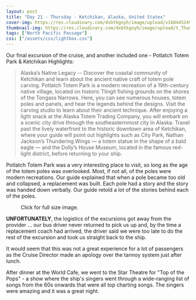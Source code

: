 ```yaml
---
layout: post
title: "Day 21 - Thursday - Ketchikan, Alaska, United States"
cover-img: https://res.cloudinary.com/dxbtkgnyh/image/upload/v1684452498/2023-viking-north-pacific-passage/Screenshot_2023-05-19_002734_srqnve.png
thumbnail-img: https://res.cloudinary.com/dxbtkgnyh/image/upload/t_Thumbnail/v1684452498/2023-viking-north-pacific-passage/Screenshot_2023-05-19_002734_srqnve.png
tags: ["North Pacific Passage"]
css: ["/assets/css/lightbox.css"]
---
```


Our final excursion of the cruise, and another included one - Potlatch Totem Park & Ketchikan Highlights:

> Alaska’s Native Legacy -- Discover the coastal community of Ketchikan and learn about the ancient native craft of totem pole carving. Potlatch Totem Park is a modern recreation of a 19th-century native village, located on historic Tlingit fishing grounds on the shores of the Tongass Narrows. Here, you can see numerous houses, totem poles and panels, and hear the legends behind the designs. Visit the carving studio to learn about their ancient technique. After enjoying a light snack at the Alaska Totem Trading Company, you will embark on a scenic city drive through the southeasternmost city in Alaska. Travel past the lively waterfront to the historic downtown area of Ketchikan, where your guide will point out highlights such as City Park, Nathan Jackson’s Thundering Wings — a totem statue in the shape of a bald eagle — and the Dolly’s House Museum, located in the famous red-light district, before returning to your ship.

Potlatch Totem Park was a very interesting place to visit, so long as the age of the totem poles was overlooked. Most, if not all, of the poles were modern recreations. Our guide explained that when a pole became too old and collapsed, a replacement was built. Each pole had a story and the story was handed down verbally. Our guide retold a lot of the stories behind each of the poles.

<figure>
    <div class="d-flex flex-row flex-wrap" style="gap: 5px">
        <div class="p-2">
            <a href="https://res.cloudinary.com/dxbtkgnyh/image/upload/v1684450838/2023-viking-north-pacific-passage/PXL_20230518_185939177_v7dquv.jpg"
                data-lightbox="potlatch" data-title="">
                <img src="https://res.cloudinary.com/dxbtkgnyh/image/upload/t_Thumbnail/v1684450838/2023-viking-north-pacific-passage/PXL_20230518_185939177_v7dquv.jpg"
                    alt="">
            </a>
        </div>
        <div class="p-2">
            <a href="https://res.cloudinary.com/dxbtkgnyh/image/upload/v1684450726/2023-viking-north-pacific-passage/PXL_20230518_174533925_ty2hj8.jpg"
                data-lightbox="potlatch" data-title="">
                <img src="https://res.cloudinary.com/dxbtkgnyh/image/upload/t_Thumbnail/v1684450726/2023-viking-north-pacific-passage/PXL_20230518_174533925_ty2hj8.jpg"
                    alt="">
            </a>
        </div>
        <div class="p-2">
            <a href="https://res.cloudinary.com/dxbtkgnyh/image/upload/v1684450755/2023-viking-north-pacific-passage/PXL_20230518_174549158.MP_mhp6h2.jpg"
                data-lightbox="potlatch" data-title="">
                <img src="https://res.cloudinary.com/dxbtkgnyh/image/upload/t_Thumbnail/v1684450755/2023-viking-north-pacific-passage/PXL_20230518_174549158.MP_mhp6h2.jpg"
                    alt="">
            </a>
        </div>
        <div class="p-2">
            <a href="https://res.cloudinary.com/dxbtkgnyh/image/upload/v1684450474/2023-viking-north-pacific-passage/PXL_20230518_174713828_exlhss.jpg"
                data-lightbox="potlatch" data-title="">
                <img src="https://res.cloudinary.com/dxbtkgnyh/image/upload/t_Thumbnail/v1684450474/2023-viking-north-pacific-passage/PXL_20230518_174713828_exlhss.jpg"
                    alt="">
            </a>
        </div>
        <div class="p-2">
            <a href="https://res.cloudinary.com/dxbtkgnyh/image/upload/v1684450997/2023-viking-north-pacific-passage/PXL_20230518_175441593.MP_swi0dj.jpg"
                data-lightbox="potlatch" data-title="">
                <img src="https://res.cloudinary.com/dxbtkgnyh/image/upload/t_Thumbnail/v1684450997/2023-viking-north-pacific-passage/PXL_20230518_175441593.MP_swi0dj.jpg"
                    alt="">
            </a>
        </div>
        <div class="p-2">
            <a href="https://res.cloudinary.com/dxbtkgnyh/image/upload/v1684450766/2023-viking-north-pacific-passage/PXL_20230518_175537865_bhparb.jpg"
                data-lightbox="potlatch" data-title="">
                <img src="https://res.cloudinary.com/dxbtkgnyh/image/upload/t_Thumbnail/v1684450766/2023-viking-north-pacific-passage/PXL_20230518_175537865_bhparb.jpg"
                    alt="">
            </a>
        </div>
        <div class="p-2">
            <a href="https://res.cloudinary.com/dxbtkgnyh/image/upload/v1684450788/2023-viking-north-pacific-passage/PXL_20230518_175547862_rvgx0p.jpg"
                data-lightbox="potlatch" data-title="">
                <img src="https://res.cloudinary.com/dxbtkgnyh/image/upload/t_Thumbnail/v1684450788/2023-viking-north-pacific-passage/PXL_20230518_175547862_rvgx0p.jpg"
                    alt="">
            </a>
        </div>
        <div class="p-2">
            <a href="https://res.cloudinary.com/dxbtkgnyh/image/upload/v1684450748/2023-viking-north-pacific-passage/PXL_20230518_175649789_u0olfr.jpg"
                data-lightbox="potlatch" data-title="">
                <img src="https://res.cloudinary.com/dxbtkgnyh/image/upload/t_Thumbnail/v1684450748/2023-viking-north-pacific-passage/PXL_20230518_175649789_u0olfr.jpg"
                    alt="">
            </a>
        </div>
        <div class="p-2">
            <a href="https://res.cloudinary.com/dxbtkgnyh/image/upload/v1684450519/2023-viking-north-pacific-passage/PXL_20230518_175704176_t38tfn.jpg"
                data-lightbox="potlatch" data-title="">
                <img src="https://res.cloudinary.com/dxbtkgnyh/image/upload/t_Thumbnail/v1684450519/2023-viking-north-pacific-passage/PXL_20230518_175704176_t38tfn.jpg"
                    alt="">
            </a>
        </div>
        <div class="p-2">
            <a href="https://res.cloudinary.com/dxbtkgnyh/image/upload/v1684450551/2023-viking-north-pacific-passage/PXL_20230518_175735630_cuyntw.jpg"
                data-lightbox="potlatch" data-title="">
                <img src="https://res.cloudinary.com/dxbtkgnyh/image/upload/t_Thumbnail/v1684450551/2023-viking-north-pacific-passage/PXL_20230518_175735630_cuyntw.jpg"
                    alt="">
            </a>
        </div>
        <div class="p-2">
            <a href="https://res.cloudinary.com/dxbtkgnyh/image/upload/v1684450828/2023-viking-north-pacific-passage/PXL_20230518_175850498_tcipu0.jpg"
                data-lightbox="potlatch" data-title="">
                <img src="https://res.cloudinary.com/dxbtkgnyh/image/upload/t_Thumbnail/v1684450828/2023-viking-north-pacific-passage/PXL_20230518_175850498_tcipu0.jpg"
                    alt="">
            </a>
        </div>
        <div class="p-2">
            <a href="https://res.cloudinary.com/dxbtkgnyh/image/upload/v1684450448/2023-viking-north-pacific-passage/PXL_20230518_180211896_s4xh61.jpg"
                data-lightbox="potlatch" data-title="">
                <img src="https://res.cloudinary.com/dxbtkgnyh/image/upload/t_Thumbnail/v1684450448/2023-viking-north-pacific-passage/PXL_20230518_180211896_s4xh61.jpg"
                    alt="">
            </a>
        </div>
        <div class="p-2">
            <a href="https://res.cloudinary.com/dxbtkgnyh/image/upload/v1684450464/2023-viking-north-pacific-passage/PXL_20230518_180318718_y7mmjw.jpg"
                data-lightbox="potlatch" data-title="">
                <img src="https://res.cloudinary.com/dxbtkgnyh/image/upload/t_Thumbnail/v1684450464/2023-viking-north-pacific-passage/PXL_20230518_180318718_y7mmjw.jpg"
                    alt="">
            </a>
        </div>
        <div class="p-2">
            <a href="https://res.cloudinary.com/dxbtkgnyh/image/upload/v1684450607/2023-viking-north-pacific-passage/PXL_20230518_180739662_k1rcfp.jpg"
                data-lightbox="potlatch" data-title="">
                <img src="https://res.cloudinary.com/dxbtkgnyh/image/upload/t_Thumbnail/v1684450607/2023-viking-north-pacific-passage/PXL_20230518_180739662_k1rcfp.jpg"
                    alt="">
            </a>
        </div>
        <div class="p-2">
            <a href="https://res.cloudinary.com/dxbtkgnyh/image/upload/v1684450572/2023-viking-north-pacific-passage/PXL_20230518_180925364_v1ovb4.jpg"
                data-lightbox="potlatch" data-title="">
                <img src="https://res.cloudinary.com/dxbtkgnyh/image/upload/t_Thumbnail/v1684450572/2023-viking-north-pacific-passage/PXL_20230518_180925364_v1ovb4.jpg"
                    alt="">
            </a>
        </div>
        <div class="p-2">
            <a href="https://res.cloudinary.com/dxbtkgnyh/image/upload/v1684450644/2023-viking-north-pacific-passage/PXL_20230518_181023673_cn2cbw.jpg"
                data-lightbox="potlatch" data-title="">
                <img src="https://res.cloudinary.com/dxbtkgnyh/image/upload/t_Thumbnail/v1684450644/2023-viking-north-pacific-passage/PXL_20230518_181023673_cn2cbw.jpg"
                    alt="">
            </a>
        </div>
        <div class="p-2">
            <a href="https://res.cloudinary.com/dxbtkgnyh/image/upload/v1684450853/2023-viking-north-pacific-passage/PXL_20230518_181032879.MP_uz9bid.jpg"
                data-lightbox="potlatch" data-title="">
                <img src="https://res.cloudinary.com/dxbtkgnyh/image/upload/t_Thumbnail/v1684450853/2023-viking-north-pacific-passage/PXL_20230518_181032879.MP_uz9bid.jpg"
                    alt="">
            </a>
        </div>
        <div class="p-2">
            <a href="https://res.cloudinary.com/dxbtkgnyh/image/upload/v1684450703/2023-viking-north-pacific-passage/PXL_20230518_181104019_cte8ha.jpg"
                data-lightbox="potlatch" data-title="">
                <img src="https://res.cloudinary.com/dxbtkgnyh/image/upload/t_Thumbnail/v1684450703/2023-viking-north-pacific-passage/PXL_20230518_181104019_cte8ha.jpg"
                    alt="">
            </a>
        </div>
        <div class="p-2">
            <a href="https://res.cloudinary.com/dxbtkgnyh/image/upload/v1684450533/2023-viking-north-pacific-passage/PXL_20230518_181238071_dcavzy.jpg"
                data-lightbox="potlatch" data-title="">
                <img src="https://res.cloudinary.com/dxbtkgnyh/image/upload/t_Thumbnail/v1684450533/2023-viking-north-pacific-passage/PXL_20230518_181238071_dcavzy.jpg"
                    alt="">
            </a>
        </div>
        <div class="p-2">
            <a href="https://res.cloudinary.com/dxbtkgnyh/image/upload/v1684450991/2023-viking-north-pacific-passage/PXL_20230518_181250501.MP_usennj.jpg"
                data-lightbox="potlatch" data-title="">
                <img src="https://res.cloudinary.com/dxbtkgnyh/image/upload/t_Thumbnail/v1684450991/2023-viking-north-pacific-passage/PXL_20230518_181250501.MP_usennj.jpg"
                    alt="">
            </a>
        </div>
        <div class="p-2">
            <a href="https://res.cloudinary.com/dxbtkgnyh/image/upload/v1684450559/2023-viking-north-pacific-passage/PXL_20230518_181302100_daqmwk.jpg"
                data-lightbox="potlatch" data-title="">
                <img src="https://res.cloudinary.com/dxbtkgnyh/image/upload/t_Thumbnail/v1684450559/2023-viking-north-pacific-passage/PXL_20230518_181302100_daqmwk.jpg"
                    alt="">
            </a>
        </div>
        <div class="p-2">
            <a href="https://res.cloudinary.com/dxbtkgnyh/image/upload/v1684450834/2023-viking-north-pacific-passage/PXL_20230518_181359713_prjdtp.jpg"
                data-lightbox="potlatch" data-title="">
                <img src="https://res.cloudinary.com/dxbtkgnyh/image/upload/t_Thumbnail/v1684450834/2023-viking-north-pacific-passage/PXL_20230518_181359713_prjdtp.jpg"
                    alt="">
            </a>
        </div>
    </div>
    <figcaption>Click for full size image.</figcaption>
</figure>

**UNFORTUNATELY**, the logistics of the excursions got away from the provider ... our bus driver never returned to pick us up and, by the time a replacement coach had arrived, the driver said we were too late to do the rest of the excursion and took us straight back to the ship.

It would seem that this was not a great experience for a lot of passengers as the Cruise Director made an apology over the tannoy system just after lunch.

After dinner at the World Cafe, we went to the Star Theatre for "Top of the Pops" - a show where the ship's singers went through a wide-ranging list of songs from the 60s onwards that were all top charting songs. The singers were amazing and it was a great night.

<script src="/assets/js/lightbox-plus-jquery.js"></script>
